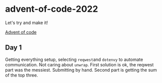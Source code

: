 # advent-of-code-2022
Let's try and make it!

[Advent of code](https://adventofcode.com/)

## Day 1

Getting everything setup, 
selecting `reqwest`and `dotenvy` to automate communication.
Not caring about `unwrap`.
First solution is ok, the reqwest part was the messiest.
Submitting by hand.
Second part is getting the sum of the top three.

